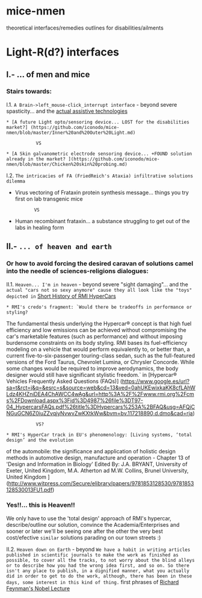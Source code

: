 # mice-nmen
theoretical interfaces/remedies outlines for disabilities/ailments

# Light-R(d?) interfaces

## I.- ... of men and mice
### Stairs towards:

I.1. `A Brain->left_mouse-click_interrupt interface` - beyond severe spasticity... and the [actual assistive technologies](https://github.com/iconodo/mice-nmen/blob/master/A%20devices%20review.md)

    * [A future Light opto/sensoring device... LOST for the disabilities market?] (https://github.com/iconodo/mice-nmen/blob/master/Inner%20and%20Outer%20Light.md)
    
               VS
               
    * [A Skin galvanometric electrode sensoring device... +FOUND solution already in the market? ](https://github.com/iconodo/mice-nmen/blob/master/Chicken%20skin%20probing.md)
    
I.2. `The intricacies of FA (FriedReich's Ataxia) infiltrative solutions dilemma`

   * Virus vectoring of Frataxin protein synthesis message... things you try first on lab transgenic mice
   
                VS
   
   * Human recombinant frataxin... a substance struggling to get out of the labs in healing form  
     
## II.- `... of heaven and earth`
### Or how to avoid forcing the desired caravan of solutions camel into the needle of sciences-religions dialogues:

II.1. `Heaven... I'm in heaven` - beyond severe "sight damaging"... and the `actual "cars not so sexy anymore" cause they all look like the "toys" depicted in` [Short History of RMI HyperCars](http://www.autoblog.com/2007/01/05/a-short-history-of-the-rmi-hypercar-ultralight-vehicle-concept/)

    * RMI's credo's fragment: `Would there be tradeoffs in performance or styling?
The fundamental thesis underlying the Hypercar® concept is that high fuel efficiency and low emissions
can be achieved without compromising the car's marketable features (such as performance) and without
imposing burdensome constraints on its body styling. RMI bases its fuel-efficiency modeling on a vehicle
that would perform equivalently to, or better than, a current five-to-six-passenger touring-class sedan, such
as the full-featured versions of the Ford Taurus, Chevrolet Lumina, or Chrysler Concorde.
While some changes would be required to improve aerodynamics, the body designer would still have
significant stylistic freedom.` in [Hypercar® Vehicles
Frequently Asked Questions (FAQs)] (https://www.google.es/url?sa=t&rct=j&q=&esrc=s&source=web&cd=13&ved=0ahUKEwixkaKK8cfLAhWLdz4KHZniDEA4ChAWCC4wAg&url=http%3A%2F%2Fwww.rmi.org%2Fcms%2FDownload.aspx%3Fid%3D4987%26file%3DT97-04_HypercarsFAQs.pdf%26title%3DHypercars%253A%2BFAQ&usg=AFQjCNGuGCN6Z0iuZZvqjyNvwvZwKXtkWw&bvm=bv.117218890,d.dmo&cad=rja)
    
               VS?
               
    * RMI's HyperCar track in EU's phenomenology: [Living systems, ‘total design’ and the evolution
of the automobile: the significance and application
of holistic design methods in automotive design,
manufacture and operation - Chapter 13 of 'Design and Information in Biology' Edited By: J.A. BRYANT, University of Exeter, United Kingdom, M.A. Atherton ad M.W. Collins, Brunel University, United Kingdom
](http://www.witpress.com/Secure/elibrary/papers/9781853128530/9781853128530013FU1.pdf)

### Yes!!... this is Heaven!!
We only have to use the 'total design' approach of RMI's hypercar, describe/outline our solution, convince the Academia/Enterprises and sooner or later we'll be seeing one after the other the very best cost/efective `similar` solutions parading on our town streets :) 

II.2. `Heaven down on Earth` - beyond  `We have a habit in writing articles published in scientific journals to make the work as finished as possible, to cover all the tracks, to not worry about the blind alleys or to describe how you had the wrong idea first, and so on. So there isn't any place to publish, in a dignified manner, what you actually did in order to get to do the work, although, there has been in these days, some interest in this kind of thing.` first phrases of [Richard Feynman's Nobel Lecture](http://www.nobelprize.org/nobel_prizes/physics/laureates/1965/feynman-lecture.html)
